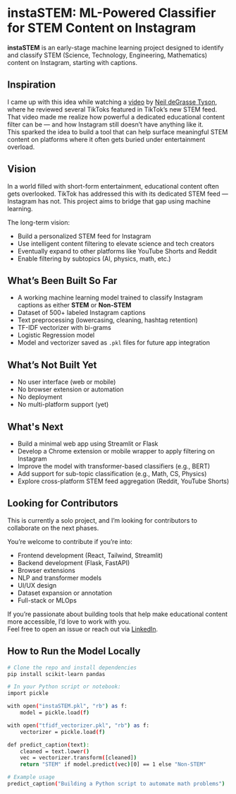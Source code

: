 # instaSTEM: ML-Powered Classifier for STEM Content on Instagram

**instaSTEM** is an early-stage machine learning project designed to identify and classify STEM (Science, Technology, Engineering, Mathematics) content on Instagram, starting with captions.

## Inspiration

I came up with this idea while watching a [video](https://youtu.be/3i59t2i7lhM?feature=shared) by [Neil deGrasse Tyson](https://en.wikipedia.org/wiki/Neil_deGrasse_Tyson), where he reviewed several TikToks featured in TikTok’s new STEM feed. That video made me realize how powerful a dedicated educational content filter can be — and how Instagram still doesn’t have anything like it.  
This sparked the idea to build a tool that can help surface meaningful STEM content on platforms where it often gets buried under entertainment overload.

## Vision

In a world filled with short-form entertainment, educational content often gets overlooked. TikTok has addressed this with its dedicated STEM feed — Instagram has not. This project aims to bridge that gap using machine learning.

The long-term vision:
- Build a personalized STEM feed for Instagram
- Use intelligent content filtering to elevate science and tech creators
- Eventually expand to other platforms like YouTube Shorts and Reddit
- Enable filtering by subtopics (AI, physics, math, etc.)

## What’s Been Built So Far

- A working machine learning model trained to classify Instagram captions as either **STEM** or **Non-STEM**
- Dataset of 500+ labeled Instagram captions
- Text preprocessing (lowercasing, cleaning, hashtag retention)
- TF-IDF vectorizer with bi-grams
- Logistic Regression model
- Model and vectorizer saved as `.pkl` files for future app integration

## What’s Not Built Yet

- No user interface (web or mobile)
- No browser extension or automation
- No deployment
- No multi-platform support (yet)

## What's Next

- Build a minimal web app using Streamlit or Flask
- Develop a Chrome extension or mobile wrapper to apply filtering on Instagram
- Improve the model with transformer-based classifiers (e.g., BERT)
- Add support for sub-topic classification (e.g., Math, CS, Physics)
- Explore cross-platform STEM feed aggregation (Reddit, YouTube Shorts)

## Looking for Contributors

This is currently a solo project, and I’m looking for contributors to collaborate on the next phases.

You’re welcome to contribute if you’re into:
- Frontend development (React, Tailwind, Streamlit)
- Backend development (Flask, FastAPI)
- Browser extensions
- NLP and transformer models
- UI/UX design
- Dataset expansion or annotation
- Full-stack or MLOps

If you’re passionate about building tools that help make educational content more accessible, I’d love to work with you.  
Feel free to open an issue or reach out via [LinkedIn](https://www.linkedin.com/in/krishna-sharma-112366215).

## How to Run the Model Locally

```bash
# Clone the repo and install dependencies
pip install scikit-learn pandas

# In your Python script or notebook:
import pickle

with open("instaSTEM.pkl", "rb") as f:
    model = pickle.load(f)

with open("tfidf_vectorizer.pkl", "rb") as f:
    vectorizer = pickle.load(f)

def predict_caption(text):
    cleaned = text.lower()
    vec = vectorizer.transform([cleaned])
    return "STEM" if model.predict(vec)[0] == 1 else "Non-STEM"

# Example usage
predict_caption("Building a Python script to automate math problems")
